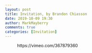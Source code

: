 ```yaml
---
layout: post
title: Invitation, by Brandon Chiasson
date: 2019-10-09 19:30
author: MarkMayberry
comments: true
categories: [Invitation]
---
```

<!-- wp:core-embed/vimeo {"url":"https://vimeo.com/367879360","type":"video","providerNameSlug":"vimeo","className":"wp-embed-aspect-4-3 wp-has-aspect-ratio"} -->
<figure class="wp-block-embed-vimeo wp-block-embed is-type-video is-provider-vimeo wp-embed-aspect-4-3 wp-has-aspect-ratio"><div class="wp-block-embed__wrapper">
https://vimeo.com/367879360
</div></figure>
<!-- /wp:core-embed/vimeo -->
